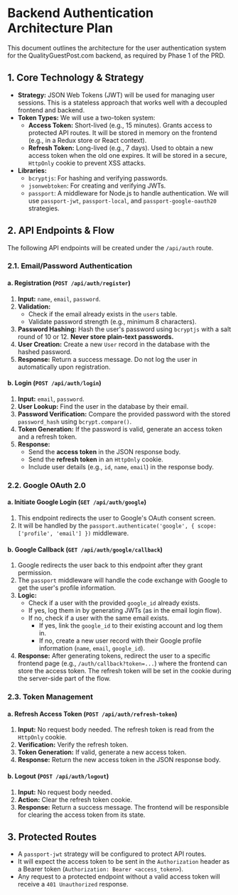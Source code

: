 # Backend Authentication Architecture Plan

This document outlines the architecture for the user authentication system for the QualityGuestPost.com backend, as required by Phase 1 of the PRD.

## 1. Core Technology & Strategy

-   **Strategy:** JSON Web Tokens (JWT) will be used for managing user sessions. This is a stateless approach that works well with a decoupled frontend and backend.
-   **Token Types:** We will use a two-token system:
    -   **Access Token:** Short-lived (e.g., 15 minutes). Grants access to protected API routes. It will be stored in memory on the frontend (e.g., in a Redux store or React context).
    -   **Refresh Token:** Long-lived (e.g., 7 days). Used to obtain a new access token when the old one expires. It will be stored in a secure, `HttpOnly` cookie to prevent XSS attacks.
-   **Libraries:**
    -   `bcryptjs`: For hashing and verifying passwords.
    -   `jsonwebtoken`: For creating and verifying JWTs.
    -   `passport`: A middleware for Node.js to handle authentication. We will use `passport-jwt`, `passport-local`, and `passport-google-oauth20` strategies.

## 2. API Endpoints & Flow

The following API endpoints will be created under the `/api/auth` route.

### 2.1. Email/Password Authentication

#### a. Registration (`POST /api/auth/register`)

1.  **Input:** `name`, `email`, `password`.
2.  **Validation:**
    -   Check if the email already exists in the `users` table.
    -   Validate password strength (e.g., minimum 8 characters).
3.  **Password Hashing:** Hash the user's password using `bcryptjs` with a salt round of 10 or 12. **Never store plain-text passwords.**
4.  **User Creation:** Create a new `User` record in the database with the hashed password.
5.  **Response:** Return a success message. Do not log the user in automatically upon registration.

#### b. Login (`POST /api/auth/login`)

1.  **Input:** `email`, `password`.
2.  **User Lookup:** Find the user in the database by their email.
3.  **Password Verification:** Compare the provided password with the stored `password_hash` using `bcrypt.compare()`.
4.  **Token Generation:** If the password is valid, generate an access token and a refresh token.
5.  **Response:**
    -   Send the **access token** in the JSON response body.
    -   Send the **refresh token** in an `HttpOnly` cookie.
    -   Include user details (e.g., `id`, `name`, `email`) in the response body.

### 2.2. Google OAuth 2.0

#### a. Initiate Google Login (`GET /api/auth/google`)

1.  This endpoint redirects the user to Google's OAuth consent screen.
2.  It will be handled by the `passport.authenticate('google', { scope: ['profile', 'email'] })` middleware.

#### b. Google Callback (`GET /api/auth/google/callback`)

1.  Google redirects the user back to this endpoint after they grant permission.
2.  The `passport` middleware will handle the code exchange with Google to get the user's profile information.
3.  **Logic:**
    -   Check if a user with the provided `google_id` already exists.
    -   If yes, log them in by generating JWTs (as in the email login flow).
    -   If no, check if a user with the same email exists.
        -   If yes, link the `google_id` to their existing account and log them in.
        -   If no, create a new user record with their Google profile information (`name`, `email`, `google_id`).
4.  **Response:** After generating tokens, redirect the user to a specific frontend page (e.g., `/auth/callback?token=...`) where the frontend can store the access token. The refresh token will be set in the cookie during the server-side part of the flow.

### 2.3. Token Management

#### a. Refresh Access Token (`POST /api/auth/refresh-token`)

1.  **Input:** No request body needed. The refresh token is read from the `HttpOnly` cookie.
2.  **Verification:** Verify the refresh token.
3.  **Token Generation:** If valid, generate a new access token.
4.  **Response:** Return the new access token in the JSON response body.

#### b. Logout (`POST /api/auth/logout`)

1.  **Input:** No request body needed.
2.  **Action:** Clear the refresh token cookie.
3.  **Response:** Return a success message. The frontend will be responsible for clearing the access token from its state.

## 3. Protected Routes

-   A `passport-jwt` strategy will be configured to protect API routes.
-   It will expect the access token to be sent in the `Authorization` header as a Bearer token (`Authorization: Bearer <access_token>`).
-   Any request to a protected endpoint without a valid access token will receive a `401 Unauthorized` response.